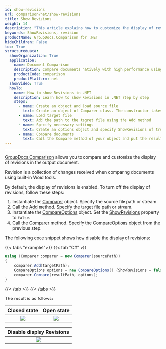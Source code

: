 ```yaml
---
id: show-revisions
url: comparison/net/show-revisions
title: Show Revisions
weight: 14
description: "This article explains how to customize the display of revisions in the output document in GroupDocs.Comparison for .NET."
keywords: ShowRevisions, revision
productName: GroupDocs.Comparison for .NET
hideChildren: False
toc: True
structuredData:
  showOrganization: True
  application:
    name: Document Comparison
    description: Compare documents natively with high performance using C# language and GroupDocs.Comparison for .NET
    productCode: comparison
    productPlatform: net
  showVideo: True
  howTo:
    name: How to show Revisions in .NET
    description: Learn how to show Revisions in .NET step by step
    steps:
      - name: Create an object and load source file
        text: Create an object of Comparer class. The constructor takes the source file path parameter. You may specify absolute or relative file path as per your requirements.
      - name: Load target file
        text: Add the path to the tagret file using the Add method
      - name: Specify necessary settings
        text: Create an options object and specify ShowRevisions of true value.
      - name: Compare documents
        text: Call the Compare method of your object and put the resulting file path parameter and the options object.
---
```


---

[GroupDocs.Comparison](https://products.groupdocs.com/comparison/net) allows you to compare and customize the display of revisions in the output document.

Revision is a collection of changes received when comparing documents using built-in Word tools.

By default, the display of revisions is enabled. To turn off the display of revisions, follow these steps:

1.  Instantiate the [Comparer](https://reference.groupdocs.com/comparison/net/groupdocs.comparison/comparer) object. Specify the source file path or stream.
2.  Call the [Add](https://reference.groupdocs.com/comparison/net/groupdocs.comparison/comparer/methods/add/index) method. Specify the target file path or stream.
3.  Instantiate the [CompareOptions](https://reference.groupdocs.com/comparison/net/groupdocs.comparison.options/compareoptions) object. Set the [ShowRevisions](https://reference.groupdocs.com/comparison/net/groupdocs.comparison.options/compareoptions/properties/showrevisions) property to `false`.
4.  Call the [Comparer](https://reference.groupdocs.com/comparison/net/groupdocs.comparison/comparer) method. Specify the [CompareOptions](https://reference.groupdocs.com/comparison/net/groupdocs.comparison.options/compareoptions) object from the previous step.

The following code snippet shows how disable the display of revisions:

{{< tabs "example1">}}
{{< tab "C#" >}}
```csharp
using (Comparer comparer = new Comparer(sourcePath))
{
    comparer.Add(targetPath);
    CompareOptions options = new CompareOptions() {ShowRevisions = false};
    comparer.Compare(resultPath, options);
}
```
{{< /tab >}}
{{< /tabs >}}

The result is as follows:

|                            Closed state                             |                             Open state                             |
| :-----------------------------------------------------------------: | :----------------------------------------------------------------: |
| ![](/comparison/net/images/show-revisions-true-close-revisions.png) | ![](/comparison/net/images/show-revisions-true-open-revisions.png) |


|              Disable display Revisions               |
| :--------------------------------------------------: |
| ![](/comparison/net/images/show-revisions-false.png) |

